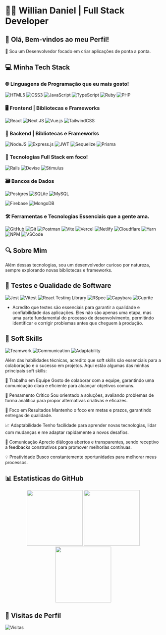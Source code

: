 # 👨‍💻 Willian Daniel | Full Stack Developer

## 👋 Olá, Bem-vindos ao meu Perfil!

🎯 Sou um Desenvolvedor focado em criar aplicações de ponta a ponta.

## 💻 Minha Tech Stack

### 🌐 Linguagens de Programação que eu mais gosto!

![HTML5](https://img.shields.io/badge/html5-%23E34F26.svg?style=for-the-badge&logo=html5&logoColor=white) 
![CSS3](https://img.shields.io/badge/css3-%231572B6.svg?style=for-the-badge&logo=css3&logoColor=white) 
![JavaScript](https://img.shields.io/badge/javascript-%23323330.svg?style=for-the-badge&logo=javascript&logoColor=%23F7DF1E) 
![TypeScript](https://img.shields.io/badge/typescript-%23007ACC.svg?style=for-the-badge&logo=typescript&logoColor=white) 
![Ruby](https://img.shields.io/badge/ruby-%23CC342D.svg?style=for-the-badge&logo=ruby&logoColor=white) 
![PHP](https://img.shields.io/badge/php-%23777BB4.svg?style=for-the-badge&logo=php&logoColor=white)

### 🖥️ Frontend | Bibliotecas e Frameworks

![React](https://img.shields.io/badge/react-%2320232a.svg?style=for-the-badge&logo=react&logoColor=%2361DAFB) 
![Next JS](https://img.shields.io/badge/Next-black?style=for-the-badge&logo=next.js&logoColor=white) 
![Vue.js](https://img.shields.io/badge/vue.js-%2335495e.svg?style=for-the-badge&logo=vuedotjs&logoColor=%234FC08D) 
![TailwindCSS](https://img.shields.io/badge/tailwindcss-%2338B2AC.svg?style=for-the-badge&logo=tailwind-css&logoColor=white)

### 🔧 Backend | Bibliotecas e Frameworks

![NodeJS](https://img.shields.io/badge/node.js-6DA55F?style=for-the-badge&logo=node.js&logoColor=white) 
![Express.js](https://img.shields.io/badge/express.js-%23404d59.svg?style=for-the-badge&logo=express&logoColor=%2361DAFB) 
![JWT](https://img.shields.io/badge/JWT-black?style=for-the-badge&logo=JSON%20web%20tokens) 
![Sequelize](https://img.shields.io/badge/Sequelize-52B0E7?style=for-the-badge&logo=Sequelize&logoColor=white) 
![Prisma](https://img.shields.io/badge/Prisma-3982CE?style=for-the-badge&logo=Prisma&logoColor=white)

### 🚀 Tecnologias Full Stack em foco!

![Rails](https://img.shields.io/badge/rails-%23CC0000.svg?style=for-the-badge&logo=ruby-on-rails&logoColor=white) 
![Devise](https://img.shields.io/badge/Devise-Authentication-%23CC0000?style=for-the-badge&logo=ruby&logoColor=white)
![Stimulus](https://img.shields.io/badge/Stimulus-%23000000.svg?style=for-the-badge&logo=stimulus&logoColor=white)

### 🗃️ Bancos de Dados

![Postgres](https://img.shields.io/badge/postgres-%23316192.svg?style=for-the-badge&logo=postgresql&logoColor=white) 
![SQLite](https://img.shields.io/badge/sqlite-%2307405e.svg?style=for-the-badge&logo=sqlite&logoColor=white) 
![MySQL](https://img.shields.io/badge/mysql-4479A1.svg?style=for-the-badge&logo=mysql&logoColor=white)

![Firebase](https://img.shields.io/badge/Firebase-039BE5?style=for-the-badge&logo=Firebase&logoColor=white) 
![MongoDB](https://img.shields.io/badge/MongoDB-%234ea94b.svg?style=for-the-badge&logo=mongodb&logoColor=white)

### 🛠️ Ferramentas e Tecnologias Essenciais que a gente ama.

![GitHub](https://img.shields.io/badge/github-%23121011.svg?style=for-the-badge&logo=github&logoColor=white) 
![Git](https://img.shields.io/badge/git-%23F05033.svg?style=for-the-badge&logo=git&logoColor=white) 
![Postman](https://img.shields.io/badge/Postman-FF6C37?style=for-the-badge&logo=postman&logoColor=white) 
![Vite](https://img.shields.io/badge/vite-%23646CFF.svg?style=for-the-badge&logo=vite&logoColor=white)
![Vercel](https://img.shields.io/badge/vercel-%23000000.svg?style=for-the-badge&logo=vercel&logoColor=white) 
![Netlify](https://img.shields.io/badge/netlify-%23000000.svg?style=for-the-badge&logo=netlify&logoColor=#00C7B7) 
![Cloudflare](https://img.shields.io/badge/Cloudflare-F38020?style=for-the-badge&logo=Cloudflare&logoColor=white)
![Yarn](https://img.shields.io/badge/yarn-%232C8EBB.svg?style=for-the-badge&logo=yarn&logoColor=white) 
![NPM](https://img.shields.io/badge/NPM-%23CB3837.svg?style=for-the-badge&logo=npm&logoColor=white) 
![VSCode](https://img.shields.io/badge/VSCode-0078D4?style=for-the-badge&logo=visual%20studio%20code&logoColor=white)

## 🔍 Sobre Mim

Além dessas tecnologias, sou um desenvolvedor curioso por natureza, sempre explorando novas bibliotecas e frameworks.

## 🧪 Testes e Qualidade de Software

![Jest](https://img.shields.io/badge/-jest-%23C21325?style=for-the-badge&logo=jest&logoColor=white)
![Vitest](https://img.shields.io/badge/Vitest-green?style=for-the-badge&logo=vitest&logoColor=white)
![React Testing Library](https://img.shields.io/badge/-React%20Testing%20Library-%23E33332?style=for-the-badge&logo=testinglibrary&logoColor=white)
![RSpec](https://img.shields.io/badge/RSpec-CC0000?style=for-the-badge&logo=ruby&logoColor=white)
![Capybara](https://img.shields.io/badge/Capybara-563D7C?style=for-the-badge&logo=rubyonrails&logoColor=white)
![Cuprite](https://img.shields.io/badge/Cuprite-4B0082?style=for-the-badge&logo=rubyonrails&logoColor=white)

- Acredito que testes são essenciais para garantir a qualidade e confiabilidade das aplicações. Eles não são apenas uma etapa, mas uma parte fundamental do processo de desenvolvimento, permitindo identificar e corrigir problemas antes que cheguem à produção.

## 🌟 Soft Skills
![Teamwork](https://img.shields.io/badge/Teamwork-%2300C851?style=for-the-badge&logo=handshake&logoColor=white)
![Communication](https://img.shields.io/badge/Communication-%2300C4CC?style=for-the-badge&logo=webrtc&logoColor=white)
![Adaptability](https://img.shields.io/badge/Adaptability-%238A2BE2?style=for-the-badge&logo=levelup&logoColor=white)

Além das habilidades técnicas, acredito que soft skills são essenciais para a colaboração e o sucesso em projetos. Aqui estão algumas das minhas principais soft skills:

👥 Trabalho em Equipe
Gosto de colaborar com a equipe, garantindo uma comunicação clara e eficiente para alcançar objetivos comuns.

🧠 Pensamento Crítico
Sou orientado a soluções, avaliando problemas de forma analítica para propor alternativas criativas e eficazes.

🎯 Foco em Resultados
Mantenho o foco em metas e prazos, garantindo entregas de qualidade.

📈 Adaptabilidade
Tenho facilidade para aprender novas tecnologias, lidar com mudanças e me adaptar rapidamente a novos desafios.

💬 Comunicação
Aprecio diálogos abertos e transparentes, sendo receptivo a feedbacks construtivos para promover melhorias contínuas.

💡 Proatividade
Busco constantemente oportunidades para melhorar meus processos.

## 📊 Estatísticas do GitHub

<div align="center">
  <img height="180em" src="https://github-readme-stats.vercel.app/api?username=WillianDDaniel&theme=dark&hide_border=false&include_all_commits=false&count_private=true"/>
  <img height="180em" src="https://github-readme-streak-stats.herokuapp.com/?user=WillianDDaniel&theme=dark&hide_border=false"/>
  <img height="180em" src="https://github-readme-stats.vercel.app/api/top-langs/?username=WillianDDaniel&theme=dark&hide_border=false&include_all_commits=false&count_private=false&layout=compact"/>
</div>

## 👀 Visitas de Perfil

![Visitas](https://visitcount.itsvg.in/api?id=WillianDDaniel&icon=0&color=0)
